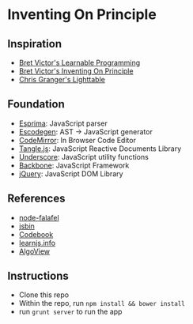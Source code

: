 # Inventing On Principle

## Inspiration
* [Bret Victor's Learnable Programming](http://worrydream.com/LearnableProgramming/)
* [Bret Victor's Inventing On Principle](http://worrydream.com/InventingOnPrinciple/)
* [Chris Granger's Lighttable](http://www.chris-granger.com/2012/04/12/light-table---a-new-ide-concept/)

## Foundation
* [Esprima](http://esprima.org/): JavaScript parser
* [Escodegen](https://github.com/Constellation/escodegen): AST -> JavaScript generator
* [CodeMirror](http://codemirror.net/): In Browser Code Editor
* [Tangle.js](): JavaScript Reactive Documents Library
* [Underscore](http://documentcloud.github.com/underscore/): JavaScript utility functions
* [Backbone](http://backbonejs.org/): JavaScript Framework
* [jQuery](jquery.com): JavaScript DOM Library

## References
* [node-falafel](https://github.com/substack/node-falafel)
* [jsbin](https://github.com/remy/jsbin)
* [Codebook](http://danielhooper.tumblr.com/post/19313911658/codebook)
* [learnjs.info](https://github.com/zdwalter/learnjs)
* [AlgoView](https://github.com/nicroto/AlgoView)

## Instructions

* Clone this repo
* Within the repo, run `npm install && bower install`
* run `grunt server` to run the app